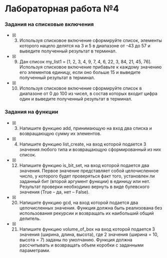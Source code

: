 # Лабораторная работа №4

### Задания на списковые включения

- [x] 3. Используя списковое включение сформируйте список, элементы
которого нацело делятся на 3 и 5 в диапазоне от -43 до 57 и выведите
полученный результат в терминал.

- [x] 9. Дан список my_list1 = [1, 2, 3, 4, 9, 7, 4, 6, 22, 3, 84, 21, 45, 76]. Используя
списковое включение прибавьте к каждому значению его элементов
единицу, если оно больше 15 и выведите полученный результат в
терминал.

- [x] 10. Используя списковое включение сформируйте список в диапазоне от 0
до 100 из чисел, в состав которых входит цифра один и выведите
полученный результат в терминал.



### Задания на функции 

- [x] 3. Напишите функцию add, принимающую на вход два списка и
возвращающую сумму их элементов.

- [x] 4. Напишите функцию list_create, на вход которой подается 3 значения
любого типа и возвращающую сформированный из них список.

- [x] 12. Напишите функцию is_bit_set, на вход которой подается два значения.
Первое значение представляет собой целочисленное число, у которого
будет проверяться факт того, установлен ли заданный бит (второй
аргумент функции) в единицу или нет. Результат проверки необходимо
вернуть в виде булевского значения (True – да, нет – False).

- [x] 20. Напишите функцию gcd, на вход которой подается два целочисленных
значения. Функция должна быть реализована без использования
рекурсии и возвращать их наибольший общий делитель.

- [x] 21. Напишите функцию volume_of_box на вход которой подается 3 значения
(ширина, длина, высота), где 2 значения (ширина = 10, высота = 7)
заданы по умолчанию. Функция должна рассчитывать и возвращать
объем коробки с заданными параметрами.

